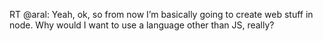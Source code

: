 <!--
id: 3389455820
link: http://kevinisom.info/post/3389455820/rt-aral-yeah-ok-so-from-now-im-basically
slug: rt-aral-yeah-ok-so-from-now-im-basically
date: Sun Feb 20 2011 15:24:38 GMT+1300 (NZDT)
raw: {"blog_name":"kevinisom","id":3389455820,"post_url":"http://kevinisom.info/post/3389455820/rt-aral-yeah-ok-so-from-now-im-basically","slug":"rt-aral-yeah-ok-so-from-now-im-basically","type":"text","date":"2011-02-20 02:24:38 GMT","timestamp":1298168678,"state":"published","format":"html","reblog_key":"NoBk9Nuq","tags":[],"short_url":"http://tmblr.co/Zw68Yy3A1ltC","highlighted":[],"feed_item":"http://twitter.com/kev_nz/statuses/39078808061612032","from_feed_id":"650289","note_count":0,"title":null,"body":"<p>RT @aral: Yeah, ok, so from now I&#8217;m basically going to create web stuff in node. Why would I want to use a language other than JS, really?</p>"}
publish: 2011-02-020
tags: 
title: null
-->


RT @aral: Yeah, ok, so from now I’m basically going to create web stuff
in node. Why would I want to use a language other than JS, really?


